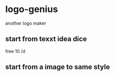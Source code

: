 # logo-genius
another logo maker


## start from texxt idea    dice

free 10 /d


## start from a image to same style
